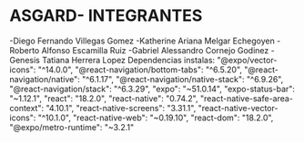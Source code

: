 # ASGARD- INTEGRANTES
-Diego Fernando Villegas Gomez
-Katherine Ariana Melgar Echegoyen
-Roberto Alfonso Escamilla Ruiz
-Gabriel Alessandro Cornejo Godinez
-Genesis Tatiana Herrera Lopez
Dependencias instalas:
"@expo/vector-icons": "^14.0.0",
    "@react-navigation/bottom-tabs": "^6.5.20",
    "@react-navigation/native": "^6.1.17",
    "@react-navigation/native-stack": "^6.9.26",
    "@react-navigation/stack": "^6.3.29",
    "expo": "~51.0.14",
    "expo-status-bar": "~1.12.1",
    "react": "18.2.0",
    "react-native": "0.74.2",
    "react-native-safe-area-context": "4.10.1",
    "react-native-screens": "3.31.1",
    "react-native-vector-icons": "^10.1.0",
    "react-native-web": "~0.19.10",
    "react-dom": "18.2.0",
    "@expo/metro-runtime": "~3.2.1"
